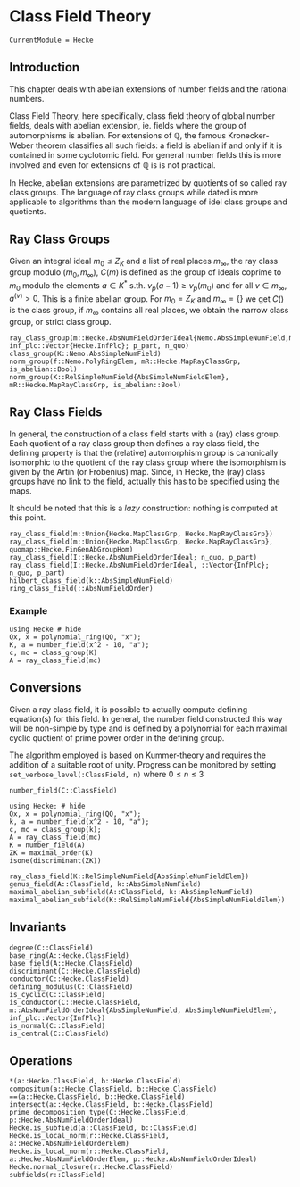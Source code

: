 # Class Field Theory

```@meta
CurrentModule = Hecke
```

## Introduction

This chapter deals with abelian extensions of number fields and the rational numbers.

Class Field Theory, here specifically, class field theory of global number fields, deals
with abelian extension, ie. fields where the group of automorphisms is abelian.
For extensions of $\mathbb Q$, the famous Kronecker-Weber theorem classifies all such fields:
a field is abelian if and only if it is contained in some cyclotomic field. For general
number fields this is more involved and even for extensions of $\mathbb Q$ is is not practical.

In Hecke, abelian extensions are parametrized by quotients of so called ray class groups.
The language of ray class groups while dated is more applicable to algorithms than the
modern language of idel class groups and quotients.

## Ray Class Groups

Given an integral ideal $m_0 \le Z_K$ and a list of real places $m_\infty$, the
ray class group modulo $(m_0, m_\infty)$, $C(m)$ is defined as the group
of ideals coprime to $m_0$ modulo the elements $a\in K^*$ s.th.
$v_p(a-1) \ge v_p(m_0)$ and for all $v\in m_\infty$, $a^{(v)} >0$.
This is a finite abelian group. For $m_0 = Z_K$ and $m_\infty = \{\}$ we
get $C()$ is the class group, if $m_\infty$ contains all real places, we obtain
the narrow class group, or strict class group.

```@docs
ray_class_group(m::Hecke.AbsNumFieldOrderIdeal{Nemo.AbsSimpleNumField,Nemo.AbsSimpleNumFieldElem}, inf_plc::Vector{Hecke.InfPlc}; p_part, n_quo)
class_group(K::Nemo.AbsSimpleNumField)
norm_group(f::Nemo.PolyRingElem, mR::Hecke.MapRayClassGrp, is_abelian::Bool)
norm_group(K::RelSimpleNumField{AbsSimpleNumFieldElem}, mR::Hecke.MapRayClassGrp, is_abelian::Bool)
```


## Ray Class Fields

In general, the construction of a class field starts with a (ray) class group. Each quotient
of a ray class group then defines a ray class field, the defining property is that the
(relative) automorphism group is canonically isomorphic to the quotient of the ray class group
where the isomorphism is given by the Artin (or Frobenius) map. Since, in Hecke, the
(ray) class groups have no link to the field, actually this has to be specified using the
maps.

It should be noted that this is a _lazy_ construction: nothing is computed at this point.

```@docs
ray_class_field(m::Union{Hecke.MapClassGrp, Hecke.MapRayClassGrp})
ray_class_field(m::Union{Hecke.MapClassGrp, Hecke.MapRayClassGrp}, quomap::Hecke.FinGenAbGroupHom)
ray_class_field(I::Hecke.AbsNumFieldOrderIdeal; n_quo, p_part)
ray_class_field(I::Hecke.AbsNumFieldOrderIdeal, ::Vector{InfPlc}; n_quo, p_part)
hilbert_class_field(k::AbsSimpleNumField)
ring_class_field(::AbsNumFieldOrder)
```

### Example

```@repl
using Hecke # hide
Qx, x = polynomial_ring(QQ, "x");
K, a = number_field(x^2 - 10, "a");
c, mc = class_group(K)
A = ray_class_field(mc)
```

## Conversions

Given a ray class field, it is possible to actually compute defining equation(s) for this field.
In general, the number field constructed this way will be non-simple by type and is defined
by a polynomial for each maximal cyclic quotient of prime power order in the defining group.

The algorithm employed is based on Kummer-theory and requires the addition of a suitable
root of unity. Progress can be monitored by setting `set_verbose_level(:ClassField, n)`
where $0\le n\le 3$

```@docs
number_field(C::ClassField)
```

```@repl
using Hecke; # hide
Qx, x = polynomial_ring(QQ, "x");
k, a = number_field(x^2 - 10, "a");
c, mc = class_group(k);
A = ray_class_field(mc)
K = number_field(A)
ZK = maximal_order(K)
isone(discriminant(ZK))
```

```@docs
ray_class_field(K::RelSimpleNumField{AbsSimpleNumFieldElem})
genus_field(A::ClassField, k::AbsSimpleNumField)
maximal_abelian_subfield(A::ClassField, k::AbsSimpleNumField)
maximal_abelian_subfield(K::RelSimpleNumField{AbsSimpleNumFieldElem})
```

## Invariants
```@docs
degree(C::ClassField)
base_ring(A::Hecke.ClassField)
base_field(A::Hecke.ClassField)
discriminant(C::Hecke.ClassField)
conductor(C::Hecke.ClassField)
defining_modulus(C::ClassField)
is_cyclic(C::ClassField)
is_conductor(C::Hecke.ClassField, m::AbsNumFieldOrderIdeal{AbsSimpleNumField, AbsSimpleNumFieldElem}, inf_plc::Vector{InfPlc})
is_normal(C::ClassField)
is_central(C::ClassField)
```

## Operations
```@docs
*(a::Hecke.ClassField, b::Hecke.ClassField)
compositum(a::Hecke.ClassField, b::Hecke.ClassField)
==(a::Hecke.ClassField, b::Hecke.ClassField)
intersect(a::Hecke.ClassField, b::Hecke.ClassField)
prime_decomposition_type(C::Hecke.ClassField, p::Hecke.AbsNumFieldOrderIdeal)
Hecke.is_subfield(a::ClassField, b::ClassField)
Hecke.is_local_norm(r::Hecke.ClassField, a::Hecke.AbsNumFieldOrderElem)
Hecke.is_local_norm(r::Hecke.ClassField, a::Hecke.AbsNumFieldOrderElem, p::Hecke.AbsNumFieldOrderIdeal)
Hecke.normal_closure(r::Hecke.ClassField)
subfields(r::ClassField)
```

